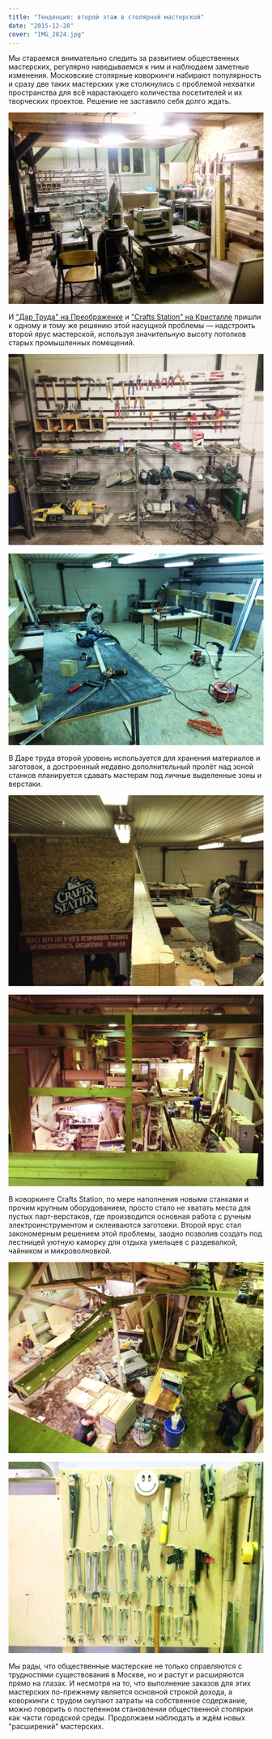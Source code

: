 ```yaml
---
title: "Тенденция: второй этаж в столярной мастерской"
date: "2015-12-28"
cover: "IMG_2824.jpg"
---
```


Мы стараемся внимательно следить за развитием общественных мастерских, регулярно наведываемся к ним и наблюдаем заметные изменения. Московские столярные коворкинги набирают популярность и сразу две таких мастерских уже столкнулись с проблемой нехватки пространства для всё нарастающего количества посетителей и их творческих проектов. Решение не заставило себя долго ждать.

![](./images/IMG_2400.jpg)

И ["Дар Труда" на Преображенке](/workshop/catalog/dar-truda/) и ["Crafts Station" на Кристалле](/workshop/tour/crafts-station/) пришли к одному и тому же решению этой насущной проблемы — надстроить второй ярус мастерской, используя значительную высоту потолков старых промышленных помещений.

![](./images/IMG_2404.jpg)

![](./images/IMG_2405.jpg)

В Даре труда второй уровень используется для хранения материалов и заготовок, а достроенный недавно дополнительный пролёт над зоной станков планируется сдавать мастерам под личные выделенные зоны и верстаки.

![](./images/IMG_2406.jpg)

![](./images/IMG_2820.jpg)

В коворкинге Crafts Station, по мере наполнения новыми станками и прочим крупным оборудованием, просто стало не хватать места для пустых парт-верстаков, где производится основная работа с ручным электроинструментом и склеиваются заготовки. Второй ярус стал закономерным решением этой проблемы, заодно позволив создать под лестницей уютную каморку для отдыха умельцев с раздевалкой, чайником и микроволновкой.

![](./images/IMG_2822.jpg)

![](./images/IMG_2827.jpg)

Мы рады, что общественные мастерские не только справляются с трудностями существования в Москве, но и растут и расширяются прямо на глазах. И несмотря на то, что выполнение заказов для этих мастерских по-прежнему является основной строкой дохода, а коворкинги с трудом окупают затраты на собственное содержание, можно говорить о постепенном становлении общественной столярки как части городской среды. Продолжаем наблюдать и ждём новых "расширений" мастерских.
